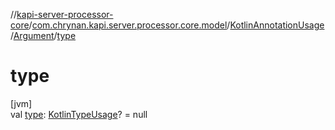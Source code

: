 //[kapi-server-processor-core](../../../../index.md)/[com.chrynan.kapi.server.processor.core.model](../../index.md)/[KotlinAnnotationUsage](../index.md)/[Argument](index.md)/[type](type.md)

# type

[jvm]\
val [type](type.md): [KotlinTypeUsage](../../-kotlin-type-usage/index.md)? = null
